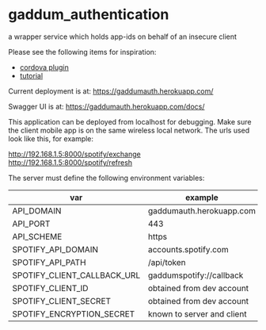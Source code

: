 # gaddum_authentication
a wrapper service which holds app-ids on behalf of an insecure client

Please see the following items for inspiration:

* [cordova plugin](https://github.com/Festify/cordova-spotify-oauth)
* [tutorial](https://devdactic.com/ionic-spotify-app-oauth/)


Current deployment is at:
https://gaddumauth.herokuapp.com/

Swagger UI is at:
https://gaddumauth.herokuapp.com/docs/

This application can be deployed from localhost for debugging. Make sure the client mobile app is on the same wireless local network. The urls used look like this, for example:

http://192.168.1.5:8000/spotify/exchange
http://192.168.1.5:8000/spotify/refresh


The server must define the following environment variables:


|var|example|
|-|-|
|API_DOMAIN|gaddumauth.herokuapp.com| 
|API_PORT|443|
|API_SCHEME|https|
|SPOTIFY_API_DOMAIN|accounts.spotify.com|
|SPOTIFY_API_PATH|/api/token| 
|SPOTIFY_CLIENT_CALLBACK_URL|gaddumspotify://callback| 
|SPOTIFY_CLIENT_ID| obtained from dev account|
|SPOTIFY_CLIENT_SECRET|obtained from dev account |
|SPOTIFY_ENCRYPTION_SECRET|known to server and client|
 
